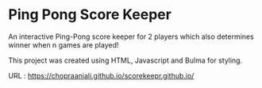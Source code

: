 # Ping Pong Score Keeper
An interactive Ping-Pong score keeper for 2 players which also determines winner when n games are played! 

This project was created using HTML, Javascript and Bulma for styling.  

URL : https://chopraanjali.github.io/scorekeepr.github.io/
